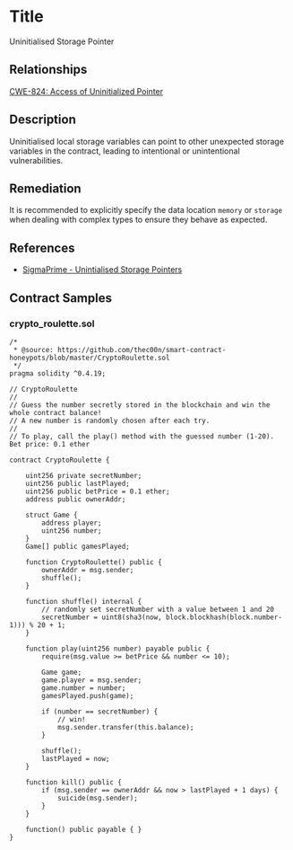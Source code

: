 # Title 
Uninitialised Storage Pointer

## Relationships
[CWE-824: Access of Uninitialized Pointer](https://cwe.mitre.org/data/definitions/824.html)

## Description 
Uninitialised local storage variables can point to other unexpected storage variables in the contract, leading to intentional or unintentional vulnerabilities.

## Remediation
It is recommended to explicitly specify the data location `memory` or `storage` when dealing with complex types to ensure they behave as expected.

## References 
- [SigmaPrime - Unintialised Storage Pointers](https://github.com/sigp/solidity-security-blog#unintialised-storage-pointers-1)
## Contract Samples
### crypto_roulette.sol
```Solidity
/*
 * @source: https://github.com/thec00n/smart-contract-honeypots/blob/master/CryptoRoulette.sol
 */
pragma solidity ^0.4.19;

// CryptoRoulette
//
// Guess the number secretly stored in the blockchain and win the whole contract balance!
// A new number is randomly chosen after each try.
//
// To play, call the play() method with the guessed number (1-20).  Bet price: 0.1 ether

contract CryptoRoulette {

    uint256 private secretNumber;
    uint256 public lastPlayed;
    uint256 public betPrice = 0.1 ether;
    address public ownerAddr;

    struct Game {
        address player;
        uint256 number;
    }
    Game[] public gamesPlayed;

    function CryptoRoulette() public {
        ownerAddr = msg.sender;
        shuffle();
    }

    function shuffle() internal {
        // randomly set secretNumber with a value between 1 and 20
        secretNumber = uint8(sha3(now, block.blockhash(block.number-1))) % 20 + 1;
    }

    function play(uint256 number) payable public {
        require(msg.value >= betPrice && number <= 10);

        Game game;
        game.player = msg.sender;
        game.number = number;
        gamesPlayed.push(game);

        if (number == secretNumber) {
            // win!
            msg.sender.transfer(this.balance);
        }

        shuffle();
        lastPlayed = now;
    }

    function kill() public {
        if (msg.sender == ownerAddr && now > lastPlayed + 1 days) {
            suicide(msg.sender);
        }
    }

    function() public payable { }
}
```
